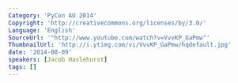```yaml
---
Category: 'PyCon AU 2014'
Copyright: 'http://creativecommons.org/licenses/by/3.0/'
Language: 'English'
SourceUrl: '"http://www.youtube.com/watch?v=VvvKP_GaPmw"'
ThumbnailUrl: 'http://i.ytimg.com/vi/VvvKP_GaPmw/hqdefault.jpg'
date: '2014-08-09'
speakers: [Jacob Haslehurst]
tags: []
---
```


